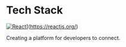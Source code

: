 # Tech Stack 

[![React](https://img.shields.io/badge/Conventional%20Commits-1.0.0-yellow.svg)](https://conventionalcommits.org)](https://reactjs.org/)

Creating a platform for developers to connect.
